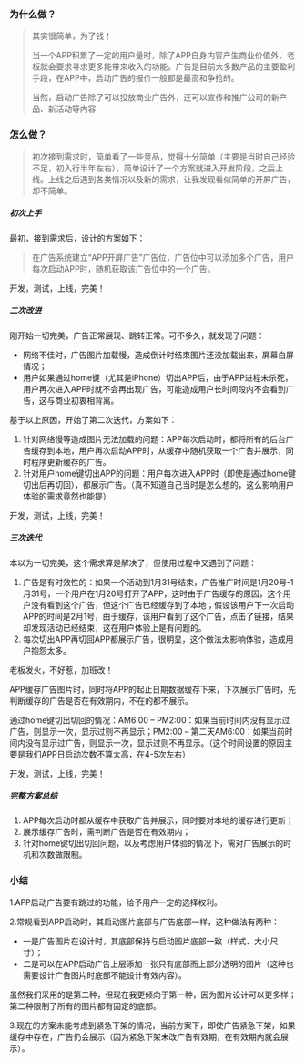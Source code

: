 ### 为什么做？

> 其实很简单，为了钱！
> 
> 当一个APP积累了一定的用户量时，除了APP自身内容产生商业价值外，老板就会要求寻求更多能带来收入的功能。广告是目前大多数产品的主要盈利手段，在APP中，启动广告的报价一般都是最高和争抢的。
> 
> 当然，启动广告除了可以投放商业广告外，还可以宣传和推广公司的新产品、新活动等内容

### 怎么做？

> 初次接到需求时，简单看了一些竞品，觉得十分简单（主要是当时自己经验不足，初入行半年左右），简单设计了一个方案就进入开发阶段，之后上线。上线之后遇到各类情况以及新的需求，让我发现看似简单的开屏广告，却不简单。

##### 初次上手

最初，接到需求后，设计的方案如下：

> 在广告系统建立“APP开屏广告”广告位，广告位中可以添加多个广告，用户每次启动APP时，随机获取该广告位中的一个广告。

开发，测试，上线，完美！

##### 二次改进

刚开始一切完美，广告正常展现、跳转正常。可不多久，就发现了问题：

- 网络不佳时，广告图片加载慢，造成倒计时结束图片还没加载出来，屏幕白屏情况；
- 用户如果通过home键（尤其是iPhone）切出APP后，由于APP进程未杀死，用户再次进入APP时就不会再出现广告，可能造成用户长时间段内不会看到广告，这与商业初衷相背离。

基于以上原因，开始了第二次迭代，方案如下：

1. 针对网络慢等造成图片无法加载的问题：APP每次启动时，都将所有的后台广告缓存到本地，用户再次启动APP时，从缓存中随机获取一个广告并展示，同时程序更新缓存的广告。
2. 针对用户home键切出APP的问题：用户每次进入APP时（即使是通过home键切出后再切回），都展示广告。（真不知道自己当时是怎么想的，这么影响用户体验的需求竟然也能提）

开发，测试，上线，完美！

##### 三次迭代

本以为一切完美，这个需求算是解决了，但使用过程中又遇到了问题：

1. 广告是有时效性的：如果一个活动到1月31号结束，广告推广时间是1月20号-1月31号，一个用户在1月20号打开了APP，这时由于广告缓存的原因，这个用户没有看到这个广告，但这个广告已经缓存到了本地；假设该用户下一次启动APP的时间是2月1号，由于缓存，该用户看到了这个广告，点击了链接，结果却发现活动已经结束，这在用户体验上是有问题的。
2. 每次切出APP再切回APP都展示广告，很明显，这个做法太影响体验，造成用户抱怨太多。

老板发火，不好惹，加班改！

APP缓存广告图片时，同时将APP的起止日期数据缓存下来，下次展示广告时，先判断缓存的广告是否在有效期内，不在的都不展示。

通过home键切出切回的情况：AM6:00 – PM2:00：如果当前时间内没有显示过广告，则显示一次，显示过则不再显示；PM2:00 – 第二天AM6:00：如果当前时间内没有显示过广告，则显示一次，显示过则不再显示。（这个时间设置的原因主要是我们APP日启动次数不算太高，在4-5次左右）

开发，测试，上线，完美！

##### 完整方案总结

1. APP每次启动时都从缓存中获取广告并展示，同时要对本地的缓存进行更新；
2. 展示缓存广告时，需判断广告是否在有效期内；
3. 针对home键切出切回问题，以及考虑用户体验的情况下，需对广告展示的时机和次数做限制。

### 小结

1.APP启动广告要有跳过的功能，给予用户一定的选择权利。

2.常规看到APP启动时，其启动图片底部与广告底部一样，这种做法有两种：
- 一是广告图片在设计时，其底部保持与启动图片底部一致（样式、大小尺寸）；
- 二是可以在APP启动广告上层添加一张只有底部而上部分透明的图片（这种也需要设计广告图片时底部不能设计有效内容）。

虽然我们采用的是第二种，但现在我更倾向于第一种，因为图片设计可以更多样；第二种限制了所有的图片都有固定的底部。

3.现在的方案未能考虑到紧急下架的情况，当前方案下，即使广告紧急下架，如果缓存中存在，广告仍会展示（因为紧急下架未改广告有效期，在有效期内就会展示）。


